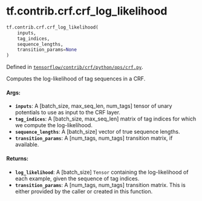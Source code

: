 <div itemscope itemtype="http://developers.google.com/ReferenceObject">
<meta itemprop="name" content="tf.contrib.crf.crf_log_likelihood" />
<meta itemprop="path" content="Stable" />
</div>

# tf.contrib.crf.crf_log_likelihood

``` python
tf.contrib.crf.crf_log_likelihood(
    inputs,
    tag_indices,
    sequence_lengths,
    transition_params=None
)
```



Defined in [`tensorflow/contrib/crf/python/ops/crf.py`](https://www.tensorflow.org/code/tensorflow/contrib/crf/python/ops/crf.py).

Computes the log-likelihood of tag sequences in a CRF.

#### Args:

* <b>`inputs`</b>: A [batch_size, max_seq_len, num_tags] tensor of unary potentials
      to use as input to the CRF layer.
* <b>`tag_indices`</b>: A [batch_size, max_seq_len] matrix of tag indices for which we
      compute the log-likelihood.
* <b>`sequence_lengths`</b>: A [batch_size] vector of true sequence lengths.
* <b>`transition_params`</b>: A [num_tags, num_tags] transition matrix, if available.

#### Returns:

* <b>`log_likelihood`</b>: A [batch_size] `Tensor` containing the log-likelihood of
    each example, given the sequence of tag indices.
* <b>`transition_params`</b>: A [num_tags, num_tags] transition matrix. This is either
      provided by the caller or created in this function.